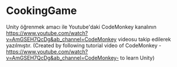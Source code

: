 # CookingGame

Unity öğrenmek amacı ile Youtube'daki CodeMonkey kanalının https://www.youtube.com/watch?v=AmGSEH7QcDg&ab_channel=CodeMonkey videosu takip edilerek yazılmıştır.
(Created by following tutorial video of CodeMonkey -https://www.youtube.com/watch?v=AmGSEH7QcDg&ab_channel=CodeMonkey- to learn Unity)
